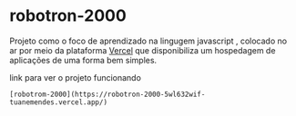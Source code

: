 # robotron-2000

Projeto como o foco de aprendizado na lingugem javascript , colocado no ar por meio da plataforma [Vercel](https://vercel.com/) que disponibiliza um  hospedagem de aplicações de uma forma bem simples.

link para ver o projeto funcionando

``` [robotrom-2000](https://robotron-2000-5wl632wif-tuanemendes.vercel.app/) ```
